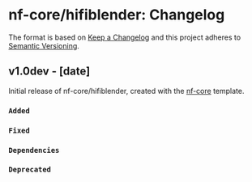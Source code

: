 # nf-core/hifiblender: Changelog

The format is based on [Keep a Changelog](https://keepachangelog.com/en/1.0.0/)
and this project adheres to [Semantic Versioning](https://semver.org/spec/v2.0.0.html).

## v1.0dev - [date]

Initial release of nf-core/hifiblender, created with the [nf-core](https://nf-co.re/) template.

### `Added`

### `Fixed`

### `Dependencies`

### `Deprecated`
